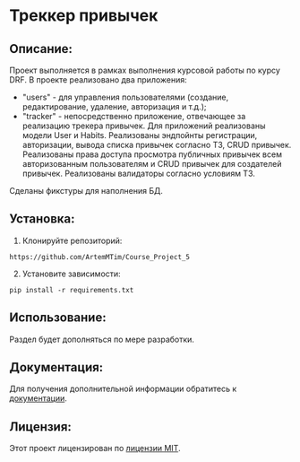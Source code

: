 # Треккер привычек
##  Описание:
Проект выполняется в рамках выполнения курсовой работы по курсу DRF.
В проекте реализовано два приложения:
- "users" - для управления пользователями (создание, редактирование, удаление, авторизация и т.д.);
- "tracker" - непосредственно приложение, отвечающее за реализацию трекера привычек.
Для приложений реализованы модели User и Habits.
Реализованы эндпойнты регистрации, авторизации, вывода списка привычек согласно ТЗ, CRUD привычек.
Реализованы права доступа просмотра публичных привычек всем авторизованным пользователям и CRUD привычек для создателей привычек.
Реализованы валидаторы согласно условиям ТЗ.


Сделаны фикстуры для наполнения БД.
## Установка:
1. Клонируйте репозиторий:
```
https://github.com/ArtemMTim/Course_Project_5
```
2. Установите зависимости:
```
pip install -r requirements.txt
```
## Использование:
Раздел будет дополняться по мере разработки.


## Документация:
Для получения дополнительной информации обратитесь к [документации](docs/README.md).

## Лицензия:

Этот проект лицензирован по [лицензии MIT](LICENSE).